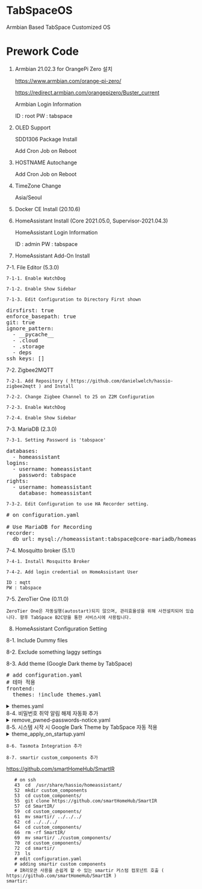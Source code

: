 # TabSpaceOS
Armbian Based TabSpace Customized OS


# Prework Code

1. Armbian 21.02.3 for OrangePi Zero 설치

   https://www.armbian.com/orange-pi-zero/

   https://redirect.armbian.com/orangepizero/Buster_current

   Armbian Login Information
   
   ID : root
   PW : tabspace
   
2. OLED Support

   SDD1306 Package Install
   
   Add Cron Job on Reboot

3. HOSTNAME Autochange

   
   Add Cron Job on Reboot
   
4. TimeZone Change

   Asia/Seoul


5. Docker CE Install (20.10.6)


6. HomeAssistant Install (Core 2021.05.0, Supervisor-2021.04.3)

   HomeAssistant Login Information
   
   ID : admin
   PW : tabspace

7. HomeAssistant Add-On Install 

7-1. File Editor (5.3.0)
    
    7-1-1. Enable WatchDog
    
    7-1-2. Enable Show Sidebar
    
    7-1-3. Edit Configuration to Directory First shown
    
<pre>
dirsfirst: true
enforce_basepath: true
git: true
ignore_pattern:
  - __pycache__
  - .cloud
  - .storage
  - deps
ssh_keys: []
</pre>

7-2. Zigbee2MQTT

    7-2-1. Add Repository ( https://github.com/danielwelch/hassio-zigbee2mqtt ) and Install
    
    7-2-2. Change Zigbee Channel to 25 on Z2M Configuration
    
    7-2-3. Enable WatchDog
    
    7-2-4. Enable Show Sidebar

7-3. MariaDB (2.3.0)

    7-3-1. Setting Password is 'tabspace'
    
<pre>
databases:
  - homeassistant
logins:
  - username: homeassistant
    password: tabspace
rights:
  - username: homeassistant
    database: homeassistant
</pre>
    
    7-3-2. Edit Configuration to use HA Recorder setting.
    
<pre>
# on configuration.yaml

# Use MariaDB for Recording
recorder:
  db_url: mysql://homeassistant:tabspace@core-mariadb/homeassistant?charset=utf8mb4
</pre>

7-4. Mosquitto broker (5.1.1)

    7-4-1. Install Mosquitto Broker
    
    7-4-2. Add login credential on HomeAssistant User
    
    ID : mqtt
    PW : tabspace

7-5. ZeroTier One  (0.11.0)

    ZeroTier One은 자동실행(autostart)되지 않으며, 관리효율성을 위해 사전설치되어 있습니다. 향후 TabSpace B2C망을 통한 서비스시에 사용됩니다.

8. HomeAssistant Configuration Setting

  8-1. Include Dummy files
  
  8-2. Exclude something laggy settings
  
  8-3. Add theme (Google Dark theme by TabSpace)
<pre>
# add configuration.yaml
# 테마 적용
frontend:
  themes: !include themes.yaml
</pre>

<details><summary>themes.yaml</summary>
<p>

```
# create themes.yaml
Google Dark Theme:
  # Header:
  app-header-background-color: rgb(23, 23, 23)
  app-header-text-color: rgb(198, 203, 210)
  # Main Interface Colors
  #검색 및 조회버튼 배경색임
  #primary-color: rgb(138, 180, 248)
  #primary-color: rgb(223, 194, 113)
  primary-color: rgb(130, 130, 130)
  light-primary-color: var(--primary-color)
  primary-background-color: rgb(23, 23, 23)
  secondary-background-color: rgb(32, 33, 36)
  divider-color: var(--primary-background-color)
  #accent-color: rgb(138, 180, 248)
  #accent-color: rgb(223, 194, 113)
  #accent-color: rgb(255, 255, 0)
  accent-color: rgb(130, 130, 130)
  # Text
  primary-text-color: rgb(242, 242, 242)
  secondary-text-color: rgb(166, 166, 166)
  text-primary-color: var(--primary-text-color)
  disabled-text-color: rgba(184, 190, 199, 0.4)
  # Sidebar Menu
  sidebar-icon-color: rgb(169, 177, 188)
  sidebar-text-color: rgb(198, 203, 210)
  sidebar-background-color: rgb(32, 33, 36)
  sidebar-selected-background-color: var(--primary-background-color)
  #sidebar-selected-icon-color: rgb(138, 180, 248)
  #sidebar-selected-icon-color: rgb(223, 194, 113)
  sidebar-selected-icon-color: rgb(255, 255, 0)
  sidebar-selected-text-color: var(--sidebar-selected-icon-color)
  # Buttons
  paper-item-icon-color: rgb(169, 177, 188)
  #paper-item-icon-active-color: rgb(138, 180, 248)
  #paper-item-icon-active-color: rgb(223, 194, 113)
  #버튼 활성화 색
  paper-item-icon-active-color: rgb(255, 255, 0)
  # States and Badges
  #state-icon-color: rgb(138, 180, 248)
  #state-icon-color: rgb(223, 194, 113)
  state-icon-color: rgb(255, 255, 0)
  state-icon-active-color: rgb(169, 177, 188)
  state-icon-unavailable-color: var(--disabled-text-color)
  # Sliders
  #paper-slider-knob-color: rgb(138, 180, 248)
  paper-slider-knob-color: rgb(255, 255, 0)
  paper-slider-knob-start-color: var(--paper-slider-knob-color)
  paper-slider-pin-color: var(--paper-slider-knob-color)
  paper-slider-active-color: var(--paper-slider-knob-color)
  paper-slider-secondary-color: var(--light-primary-color)
  # Labels
  label-badge-background-color: rgb(32, 33, 36)
  label-badge-text-color: rgb(198, 203, 210)
  label-badge-red: rgb(208, 101, 104)
  label-badge-green: rgb(128, 200, 132)
  label-badge-blue: rgb(138, 180, 248)
  label-badge-yellow: rgb(223, 194, 113)
  label-badge-gray: rgb(95, 98, 103)
  # Cards
  card-background-color: rgb(32, 33, 36)
  ha-card-border-radius: "10px" 
  ha-card-box-shadow: 1px 1px 5px 0px rgb(12, 12, 14)
  paper-dialog-background-color: var(--card-background-color)
  paper-listbox-background-color: var(--card-background-color)
  paper-card-background-color: var(--card-background-color)
  # Switches
  #switch-checked-button-color: rgb(138, 180, 248)
  switch-checked-button-color: rgb(255, 255, 0)
  #switch-checked-track-color: rgb(138, 180, 248)
  switch-checked-track-color: rgb(255, 255, 0)
  switch-unchecked-button-color: rgb(172, 176, 185)
  switch-unchecked-track-color: rgb(154, 160, 166)
  # Toggles
  paper-toggle-button-checked-button-color: var(--switch-checked-button-color)
  paper-toggle-button-checked-bar-color: var(--switch-checked-track-color)
  paper-toggle-button-unchecked-button-color: var(--switch-unchecked-button-color)
  paper-toggle-button-unchecked-bar-color: var(--switch-unchecked-track-color)
  # Table
  table-row-background-color: var(--primary-background-color)
  table-row-alternative-background-color: var(--secondary-background-color)
  data-table-background-color: var(--primary-background-color)
  mdc-checkbox-unchecked-color: rgb(169, 177, 188)
  # Dropdowns
  material-background-color: var(--secondary-background-color)
  material-secondary-background-color: var(--primary-background-color)
  mdc-theme-surface: var(--primary-background-color)
  # Pre/Code
  markdown-code-background-color: rgb(23, 23, 23)

Google Blue Theme:
  # Header:
  app-header-background-color: rgb(23, 23, 23)
  app-header-text-color: rgb(198, 203, 210)
  # Main Interface Colors
  #검색 및 조회버튼 배경색임
  primary-color: rgb(138, 180, 248) #블루
  #primary-color: rgb(223, 194, 113)
  #primary-color: rgb(130, 130, 130) #오렌지
  light-primary-color: var(--primary-color)
  primary-background-color: rgb(23, 23, 23)
  secondary-background-color: rgb(32, 33, 36)
  divider-color: var(--primary-background-color)
  accent-color: rgb(138, 180, 248) #블루
  #accent-color: rgb(223, 194, 113)
  #accent-color: rgb(255, 255, 0)
  #accent-color: rgb(130, 130, 130) #오렌지
  # Text
  primary-text-color: rgb(242, 242, 242)
  secondary-text-color: rgb(166, 166, 166)
  text-primary-color: var(--primary-text-color)
  disabled-text-color: rgba(184, 190, 199, 0.4)
  # Sidebar Menu
  sidebar-icon-color: rgb(169, 177, 188)
  sidebar-text-color: rgb(198, 203, 210)
  sidebar-background-color: rgb(32, 33, 36)
  sidebar-selected-background-color: var(--primary-background-color)
  sidebar-selected-icon-color: rgb(138, 180, 248) #블루
  #sidebar-selected-icon-color: rgb(223, 194, 113)
  #sidebar-selected-icon-color: rgb(255, 255, 0)
  sidebar-selected-text-color: var(--sidebar-selected-icon-color)
  # Buttons
  #paper-item-icon-color: rgb(169, 177, 188)
  paper-item-icon-active-color: rgb(138, 180, 248) #블루
  #paper-item-icon-active-color: rgb(223, 194, 113)
  #버튼 활성화 색
  #paper-item-icon-active-color: rgb(255, 255, 0)
  # States and Badges
  state-icon-color: rgb(138, 180, 248) #블루
  #state-icon-color: rgb(223, 194, 113)
  #state-icon-color: rgb(255, 255, 0)
  state-icon-active-color: rgb(169, 177, 188)
  state-icon-unavailable-color: var(--disabled-text-color)
  # Sliders
  paper-slider-knob-color: rgb(138, 180, 248) #블루
  #paper-slider-knob-color: rgb(255, 255, 0)
  paper-slider-knob-start-color: var(--paper-slider-knob-color)
  paper-slider-pin-color: var(--paper-slider-knob-color)
  paper-slider-active-color: var(--paper-slider-knob-color)
  paper-slider-secondary-color: var(--light-primary-color)
  # Labels
  label-badge-background-color: rgb(32, 33, 36)
  label-badge-text-color: rgb(198, 203, 210)
  label-badge-red: rgb(208, 101, 104)
  label-badge-green: rgb(128, 200, 132)
  label-badge-blue: rgb(138, 180, 248)
  label-badge-yellow: rgb(223, 194, 113)
  label-badge-gray: rgb(95, 98, 103)
  # Cards
  card-background-color: rgb(32, 33, 36)
  ha-card-border-radius: "10px" 
  ha-card-box-shadow: 1px 1px 5px 0px rgb(12, 12, 14)
  paper-dialog-background-color: var(--card-background-color)
  paper-listbox-background-color: var(--card-background-color)
  paper-card-background-color: var(--card-background-color)
  # Switches
  switch-checked-button-color: rgb(138, 180, 248) #블루
  #switch-checked-button-color: rgb(255, 255, 0)
  switch-checked-track-color: rgb(138, 180, 248) #블루
  #switch-checked-track-color: rgb(255, 255, 0)
  switch-unchecked-button-color: rgb(172, 176, 185)
  switch-unchecked-track-color: rgb(154, 160, 166)
  # Toggles
  paper-toggle-button-checked-button-color: var(--switch-checked-button-color)
  paper-toggle-button-checked-bar-color: var(--switch-checked-track-color)
  paper-toggle-button-unchecked-button-color: var(--switch-unchecked-button-color)
  paper-toggle-button-unchecked-bar-color: var(--switch-unchecked-track-color)
  # Table
  table-row-background-color: var(--primary-background-color)
  table-row-alternative-background-color: var(--secondary-background-color)
  data-table-background-color: var(--primary-background-color)
  mdc-checkbox-unchecked-color: rgb(169, 177, 188)
  # Dropdowns
  material-background-color: var(--secondary-background-color)
  material-secondary-background-color: var(--primary-background-color)
  mdc-theme-surface: var(--primary-background-color)
  # Pre/Code
  markdown-code-background-color: rgb(23, 23, 23)
```
</details>
    8-4. 비밀번호 취약 알림 해제 자동화 추가
    
<details><summary>remove_pwned-passwords-notice.yaml</summary>
<p>
   
```
alias: (TabSpace) 비밀번호 취약 알림 해제
description: Insecure secrets in ADD-ON_NAME의 알림을 자동으로 해제
trigger:
  - platform: event
    event_type: call_service
    event_data:
      domain: persistent_notification
      service: create
condition:
  - condition: template
    value_template: >
      {{ 'supervisor_issue_pwned' in
      trigger.event.data.service_data.notification_id }}
action:
  - service: persistent_notification.dismiss
    data:
      notification_id: |
        {{ trigger.event.data.service_data.notification_id }}
mode: parallel
max: 10
```
</details>
    8-5. 시스템 시작 시 Google Dark Theme by TabSpace 자동 적용
<details><summary>theme_apply_on_startup.yaml</summary>
<p>
   
```
alias: (TabSpace) 시스템 시작 시 테마 자동적용
description: '시스템 시작 시에, Google Dark by TabSpace 테마를 자동으로 적용합니다.'
trigger:
  - platform: homeassistant
    event: start
condition: []
action:
  - service: frontend.set_theme
    data:
      name: Google Dark Theme
mode: single
```
</details>
    
    8-6. Tasmota Integration 추가
    
    8-7. smartir custom_components 추가
    
https://github.com/smartHomeHub/SmartIR
```
   # on ssh
   43  cd  /usr/share/hassio/homeassistant/
   52  mkdir custom_components
   53  cd custom_components/
   55  git clone https://github.com/smartHomeHub/SmartIR
   57  cd SmartIR/
   59  cd custom_components/
   61  mv smartir/ ../../../
   62  cd ../../../
   64  cd custom_components/
   66  rm -rf SmartIR/
   69  mv smartir/ ./custom_components/
   70  cd custom_components/
   72  cd smartir/
   73  ls
   # edit configuration.yaml
   # adding smartir custom components
   # IR리모콘 사용을 손쉽게 할 수 있는 smartir 커스텀 컴포넌트 호출 ( https://github.com/smartHomeHub/SmartIR )  
smartir:
```
